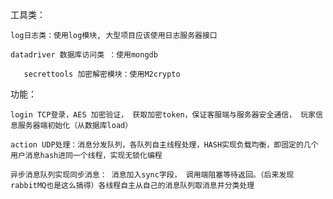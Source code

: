 工具类：

    log日志类：使用log模块, 大型项目应该使用日志服务器接口

    datadriver 数据库访问类 ：使用mongdb

       secrettools 加密解密模块：使用M2crypto 

功能： 

    login TCP登录，AES 加密验证， 获取加密token，保证客服端与服务器安全通信， 玩家信息服务器端初始化（从数据库load）

    action UDP处理：消息分发队列，各队列自主线程处理，HASH实现负载均衡，即固定的几个用户消息hash进同一个线程，实现无锁化编程

    异步消息队列实现同步消息： 消息加入sync字段， 调用端阻塞等待返回。（后来发现rabbitMQ也是这么搞得）各线程自主从自己的消息队列取消息并分类处理
